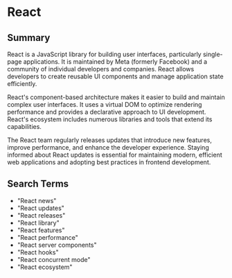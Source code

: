 # React

## Summary

React is a JavaScript library for building user interfaces, particularly single-page applications. It is maintained by Meta (formerly Facebook) and a community of individual developers and companies. React allows developers to create reusable UI components and manage application state efficiently.

React's component-based architecture makes it easier to build and maintain complex user interfaces. It uses a virtual DOM to optimize rendering performance and provides a declarative approach to UI development. React's ecosystem includes numerous libraries and tools that extend its capabilities.

The React team regularly releases updates that introduce new features, improve performance, and enhance the developer experience. Staying informed about React updates is essential for maintaining modern, efficient web applications and adopting best practices in frontend development.

## Search Terms

- "React news"
- "React updates"
- "React releases"
- "React library"
- "React features"
- "React performance"
- "React server components"
- "React hooks"
- "React concurrent mode"
- "React ecosystem"
